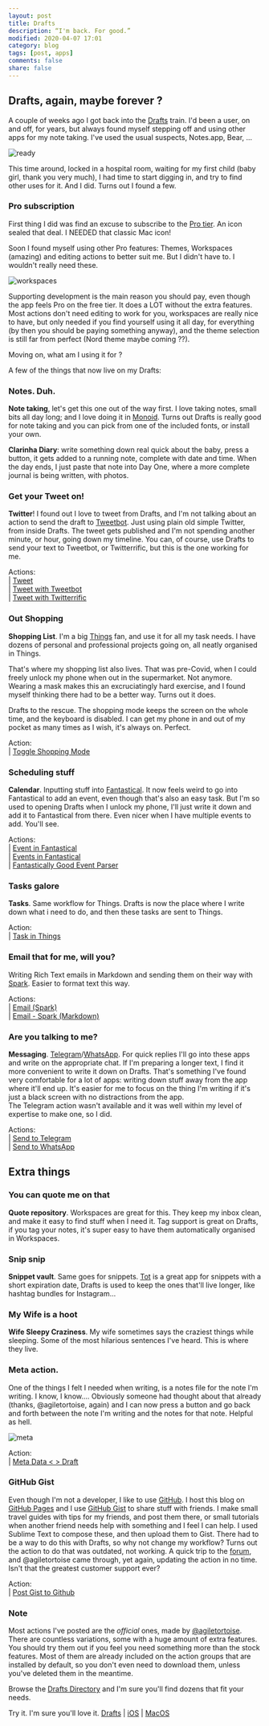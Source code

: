 ```yaml
---
layout: post
title: Drafts
description: “I'm back. For good.”
modified: 2020-04-07 17:01
category: blog
tags: [post, apps]
comments: false
share: false
---
```


## Drafts, again, maybe forever ?

A couple of weeks ago I got back into the [Drafts](https://getdrafts.com) train. I'd been a user, on and off, for years, but always found myself stepping off and using other apps for my note taking. I've used the usual suspects, Notes.app, Bear, ...

![ready](https://raw.githubusercontent.com/maique/xanatoNet/master/docs/images/drafts-ready.png)

This time around, locked in a hospital room, waiting for my first child (baby girl, thank you very much), I had time to start digging in, and try to find other uses for it. And I did. Turns out I found a few. 

### Pro subscription 
First thing I did was find an excuse to subscribe to the [Pro tier](https://docs.getdrafts.com/draftspro). An icon sealed that deal. I NEEDED that classic Mac icon!

Soon I found myself using other Pro features: Themes, Workspaces (amazing) and editing actions to better suit me. But I didn't have to. I wouldn't really need these. 

![workspaces](https://raw.githubusercontent.com/maique/xanatoNet/master/docs/images/drafts-workspaces.png)

Supporting development is the main reason you should pay, even though the app feels Pro on the free tier. It does a LOT without the extra features. Most actions don't need editing to work for you, workspaces are really nice to have, but only needed if you find yourself using it all day, for everything (by then you should be paying something anyway), and the theme selection is still far from perfect (Nord theme maybe coming ??). 

Moving on, what am I using it for ? 

A few of the things that now live on my Drafts:

### Notes. Duh. 
**Note taking**, let's get this one out of the way first. 
I love taking notes, small bits all day long; and I love doing it in [Monoid](https://larsenwork.com/monoid/). Turns out Drafts is really good for note taking and you can pick from one of the included fonts, or install your own.

**Clarinha Diary**: write something down real quick about the baby, press a button, it gets added to a running note, complete with date and time. When the day ends, I just paste that note into Day One, where a more complete journal is being written, with photos.

### Get your Tweet on!
**Twitter**! I found out I love to tweet from Drafts, and I'm not talking about an action to send the draft to [Tweetbot](https://tapbots.com/tweetbot/). Just using plain old simple Twitter, from inside Drafts. The tweet gets published and I'm not spending another minute, or hour, going down my timeline. 
You can, of course, use Drafts to send your text to Tweetbot, or Twitterrific, but this is the one working for me.

Actions:  
| [Tweet](https://actions.getdrafts.com/a/1E5)  
| [Tweet with Tweetbot](https://actions.getdrafts.com/a/1CT)  
| [Tweet with Twitterrific](https://actions.getdrafts.com/a/1CU)  

### Out Shopping 
**Shopping List**. I'm a big [Things](https://culturedcode.com/things/) fan, and use it for all my task needs. I have dozens of personal and professional projects going on, all neatly organised in Things. 

That's where my shopping list also lives. That was pre-Covid, when I could freely unlock my phone when out in the supermarket. Not anymore. Wearing a mask makes this an excruciatingly hard exercise, and I found myself thinking there had to be a better way. Turns out it does.

Drafts to the rescue. The shopping mode keeps the screen on the whole time, and the keyboard is disabled. I can get my phone in and out of my pocket as many times as I wish, it's always on. Perfect.

Action:  
| [Toggle Shopping Mode](https://actions.getdrafts.com/a/1OR)  

### Scheduling stuff
**Calendar**. Inputting stuff into [Fantastical](https://flexibits.com/fantastical). It now feels weird to go into Fantastical to add an event, even though that's also an easy task. But I'm so used to opening Drafts when I unlock my phone, I'll just write it down and add it to Fantastical from there. Even nicer when I have multiple events to add. You'll see. 

Actions:  
| [Event in Fantastical](https://actions.getdrafts.com/a/1CM)  
| [Events in Fantastical](https://actions.getdrafts.com/a/1ED)  
| [Fantastically Good Event Parser](https://actions.getdrafts.com/a/1Lk)  

### Tasks galore
**Tasks**. Same workflow for Things. Drafts is now the place where I write down what i need to do, and then these tasks are sent to Things. 

Action:  
| [Task in Things](https://actions.getdrafts.com/a/1CO)  

### Email that for me, will you?
Writing Rich Text emails in Markdown and sending them on their way with [Spark](https://sparkmailapp.com). Easier to format text this way. 

Actions:  
| [Email (Spark)](https://actions.getdrafts.com/a/1J3)  
| [Email - Spark (Markdown)](https://actions.getdrafts.com/a/1JR)  

### Are you talking to me?
**Messaging**. [Telegram](https://telegram.org)/[WhatsApp](https://www.whatsapp.com). For quick replies I'll go into these apps and write on the appropriate chat. If I'm preparing a longer text, I find it more convenient to write it down on Drafts. 
That's something I've found very comfortable for a lot of apps: writing down stuff away from the app where it'll end up. It's easier for me to focus on the thing I'm writing if it's just a black screen with no distractions from the app.  
The Telegram action wasn't available and it was well within my level of expertise to make one, so I did.

Actions:  
| [Send to Telegram](https://actions.getdrafts.com/a/18E)  
| [Send to WhatsApp](https://actions.getdrafts.com/a/1HN)  

## Extra things

### You can quote me on that 
**Quote repository**. Workspaces are great for this. They keep my inbox clean, and make it easy to find stuff when I need it. Tag support is great on Drafts, if you tag your notes, it's super easy to have them automatically organised in Workspaces.

### Snip snip
**Snippet vault**. Same goes for snippets. [Tot](https://tot.rocks) is a great app for snippets with a short expiration date, Drafts is used to keep the ones that'll live longer, like hashtag bundles for Instagram...

### My Wife is a hoot
**Wife Sleepy Craziness**. My wife sometimes says the craziest things while sleeping. Some of the most hilarious sentences I've heard. This is where they live. 

### Meta action. 
One of the things I felt I needed when writing, is a notes file for the note I'm writing. I know, I know....
Obviously someone had thought about that already (thanks, @agiletortoise, again) and I can now press a button and go back and forth between the note I'm writing and the notes for that note. Helpful as hell. 

![meta](https://raw.githubusercontent.com/maique/xanatoNet/master/docs/images/drafts-meta.png)

Action:  
| [Meta Data < > Draft](https://actions.getdrafts.com/a/17w)  

### GitHub Gist

Even though I'm not a developer, I like to use [GitHub](https://github.com). I host this blog on [GitHub Pages](https://pages.github.com) and I use [GitHub Gist](https://gist.github.com) to share stuff with friends. I make small travel guides with tips for my friends, and post them there, or small tutorials when another friend needs help with something and I feel I can help.
I used Sublime Text to compose these, and then upload them to Gist. There had to be a way to do this with Drafts, so why not change my workflow?
Turns out the action to do that was outdated, not working. A quick trip to the [forum](https://forums.getdrafts.com), and @agiletortoise came through, yet again, updating the action in no time. Isn't that the greatest customer support ever?

Action:  
| [Post Gist to Github](https://actions.getdrafts.com/a/18O)  

### Note

Most actions I've posted are the _official_ ones, made by [@agiletortoise](http://twitter.com/agiletortoise). There are countless variations, some with a huge amount of extra features. You should try them out if you feel you need something more than the stock features.
Most of them are already included on the action groups that are installed by default, so you don't even need to download them, unless you've deleted them in the meantime.

Browse the [Drafts Directory](https://actions.getdrafts.com) and I'm sure you'll find dozens that fit your needs.

Try it. I'm sure you'll love it.
[Drafts](https://getdrafts.com) | [iOS](https://itunes.apple.com/app/id1236254471?ls=1&mt=8) | [MacOS](https://itunes.apple.com/app/id1435957248?mt=12)
